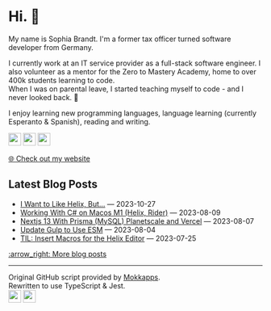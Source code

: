 <h1>Hi. 👋</h1>
<p>My name is Sophia Brandt. I'm a former tax officer turned software developer from Germany.</p>
<p>I currently work at an IT service provider as a full-stack software engineer. I also volunteer as a mentor for the Zero to Mastery Academy, home to over 400k students learning to code.<br>
When I was on parental leave, I started teaching myself to code - and I never looked back. 💜</p>
<p>I enjoy learning new programming languages, language learning (currently Esperanto &amp; Spanish), reading and writing.</p>
<p><a href="https://hachyderm.io/@sbr"><img src="https://img.shields.io/badge/mastodon-6364FF.svg?&style=for-the-badge&logo=mastodon&logoColor=white" height=25></a> <a href="https://www.linkedin.com/in/sophiabrandt"><img src="https://img.shields.io/badge/linkedin-0077B5.svg?&style=for-the-badge&logo=linkedin&logoColor=white" height=25></a> <a href="https://dev.to/sophiabrandt"><img src="https://img.shields.io/badge/DEV.TO-0A0A0A.svg?&style=for-the-badge&logo=dev-dot-to&logoColor=white" height=25></a></p>
<p><a href="https://www.sophiabrandt.com">🌐 Check out my website</a></p>
<h2>Latest Blog Posts</h2>
<ul>
        <li><a href="https://www.rockyourcode.com/i-want-to-like-helix-but/">I Want to Like Helix, But...</a> — 2023-10-27</li><li><a href="https://www.rockyourcode.com/working-with-c-sharp-on-macos-m1-helix-rider/">Working With C# on Macos M1 (Helix, Rider)</a> — 2023-08-09</li><li><a href="https://www.rockyourcode.com/nextjs-13-with-prisma-mysql-planetscale-and-vercel/">Nextjs 13 With Prisma (MySQL) Planetscale and Vercel</a> — 2023-08-07</li><li><a href="https://www.rockyourcode.com/update-gulp-to-use-esm/">Update Gulp to Use ESM</a> — 2023-08-04</li><li><a href="https://www.rockyourcode.com/til-insert-macros-for-the-helix-editor/">TIL: Insert Macros for the Helix Editor</a> — 2023-07-25</li>
      </ul>
<a href=https://www.rockyourcode.com>:arrow_right: More blog posts</a><hr />
<p>Original GitHub script provided by <a href="https://github.com/Mokkapps/mokkapps/blob/master/index.js">Mokkapps</a>.<br>
Rewritten to use TypeScript &amp; Jest.<br>
<a href="https://github.com/sophiabrandt/sophiabrandt/blob/master/src/index.ts"><img src="https://img.shields.io/badge/TypeScript-007acc.svg?&style=for-the-badge&logo=TypeScript&logoColor=white" height=25></a> <a href="https://github.com/sophiabrandt/sophiabrandt/blob/master/src/index.spec.ts"><img src="https://img.shields.io/badge/Jest-C21325.svg?&style=for-the-badge&logo=Jest&logoColor=white" height=25></a></p>
